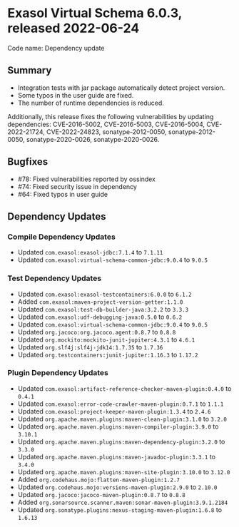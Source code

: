 # Exasol Virtual Schema 6.0.3, released 2022-06-24

Code name: Dependency update

## Summary

* Integration tests with jar package automatically detect project version.
* Some typos in the user guide are fixed.
* The number of runtime dependencies is reduced.

Additionally, this release fixes the following vulnerabilities by updating dependencies: CVE-2016-5002, CVE-2016-5003, CVE-2016-5004, CVE-2022-21724, CVE-2022-24823, sonatype-2012-0050, sonatype-2012-0050, sonatype-2020-0026, sonatype-2020-0026.

## Bugfixes

* #78: Fixed vulnerabilities reported by ossindex
* #74: Fixed security issue in dependency
* #64: Fixed typos in user guide

## Dependency Updates

### Compile Dependency Updates

* Updated `com.exasol:exasol-jdbc:7.1.4` to `7.1.11`
* Updated `com.exasol:virtual-schema-common-jdbc:9.0.4` to `9.0.5`

### Test Dependency Updates

* Updated `com.exasol:exasol-testcontainers:6.0.0` to `6.1.2`
* Added `com.exasol:maven-project-version-getter:1.1.0`
* Updated `com.exasol:test-db-builder-java:3.2.2` to `3.3.3`
* Updated `com.exasol:udf-debugging-java:0.5.0` to `0.6.2`
* Updated `com.exasol:virtual-schema-common-jdbc:9.0.4` to `9.0.5`
* Updated `org.jacoco:org.jacoco.agent:0.8.7` to `0.8.8`
* Updated `org.mockito:mockito-junit-jupiter:4.3.1` to `4.6.1`
* Updated `org.slf4j:slf4j-jdk14:1.7.35` to `1.7.36`
* Updated `org.testcontainers:junit-jupiter:1.16.3` to `1.17.2`

### Plugin Dependency Updates

* Updated `com.exasol:artifact-reference-checker-maven-plugin:0.4.0` to `0.4.1`
* Updated `com.exasol:error-code-crawler-maven-plugin:0.7.1` to `1.1.1`
* Updated `com.exasol:project-keeper-maven-plugin:1.3.4` to `2.4.6`
* Updated `org.apache.maven.plugins:maven-clean-plugin:3.1.0` to `3.2.0`
* Updated `org.apache.maven.plugins:maven-compiler-plugin:3.9.0` to `3.10.1`
* Updated `org.apache.maven.plugins:maven-dependency-plugin:3.2.0` to `3.3.0`
* Updated `org.apache.maven.plugins:maven-javadoc-plugin:3.3.1` to `3.4.0`
* Updated `org.apache.maven.plugins:maven-site-plugin:3.10.0` to `3.12.0`
* Added `org.codehaus.mojo:flatten-maven-plugin:1.2.7`
* Updated `org.codehaus.mojo:versions-maven-plugin:2.9.0` to `2.10.0`
* Updated `org.jacoco:jacoco-maven-plugin:0.8.7` to `0.8.8`
* Added `org.sonarsource.scanner.maven:sonar-maven-plugin:3.9.1.2184`
* Updated `org.sonatype.plugins:nexus-staging-maven-plugin:1.6.8` to `1.6.13`
